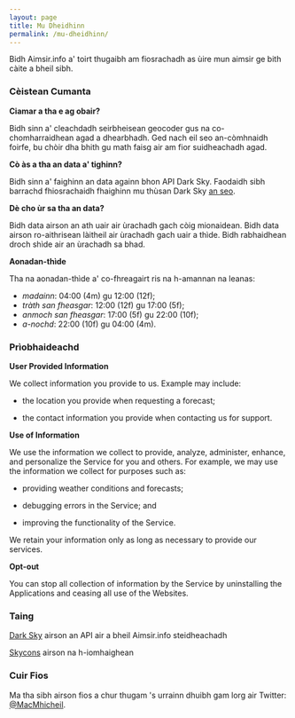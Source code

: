 ```yaml
---
layout: page
title: Mu Dheidhinn
permalink: /mu-dheidhinn/
---
```


Bidh Aimsir.info a' toirt thugaibh am fiosrachadh as ùire mun aimsir ge bith càite a bheil sibh.

### Cèistean Cumanta

**Ciamar a tha e ag obair?**

Bidh sinn a' cleachdadh seirbheisean geocoder gus na co-chomharraidhean agad a dhearbhadh. Ged nach eil seo an-còmhnaidh foirfe, bu chòir dha bhith gu math faisg air am fior suidheachadh agad.

**Cò às a tha an data a' tighinn?**

Bidh sinn a' faighinn an data againn bhon API Dark Sky. Faodaidh sibh barrachd fhiosrachaidh fhaighinn mu thùsan Dark Sky [an seo](https://darksky.net/dev/docs/sources).

**Dè cho ùr sa tha an data?**

Bidh data airson an ath uair air ùrachadh gach còig mionaidean. Bidh data airson ro-aithrisean làitheil air ùrachadh gach uair a thìde. Bidh rabhaidhean droch shìde air an ùrachadh sa bhad.

**Aonadan-thìde**

Tha na aonadan-thìde a' co-fhreagairt ris na h-amannan na leanas:

* _madainn_: 04:00 (4m) gu 12:00 (12f);
* _tràth san fheasgar_: 12:00 (12f) gu 17:00 (5f);
* _anmoch san fheasgar_: 17:00 (5f) gu 22:00 (10f);
* _a-nochd_: 22:00 (10f) gu 04:00 (4m).

### Prìobhaideachd

**User Provided Information**

We collect information you provide to us. Example may include:

* the location you provide when requesting a forecast;

* the contact information you provide when contacting us for support.

**Use of Information**

We use the information we collect to provide, analyze, administer, enhance, and personalize the Service for you and others. For example, we may use the information we collect for purposes such as:

* providing weather conditions and forecasts;

* debugging errors in the Service; and

* improving the functionality of the Service.

We retain your information only as long as necessary to provide our services.

**Opt-out**

You can stop all collection of information by the Service by uninstalling the Applications and ceasing all use of the Websites.

### Taing

[Dark Sky](https://darksky.net/) airson an API air a bheil Aimsir.info steidheachadh

[Skycons](https://darkskyapp.github.io/skycons/) airson na h-iomhaighean

### Cuir Fios

Ma tha sibh airson fios a chur thugam 's urrainn dhuibh gam lorg air Twitter: [@MacMhicheil](https://www.twitter.com/MacMhicheil).
